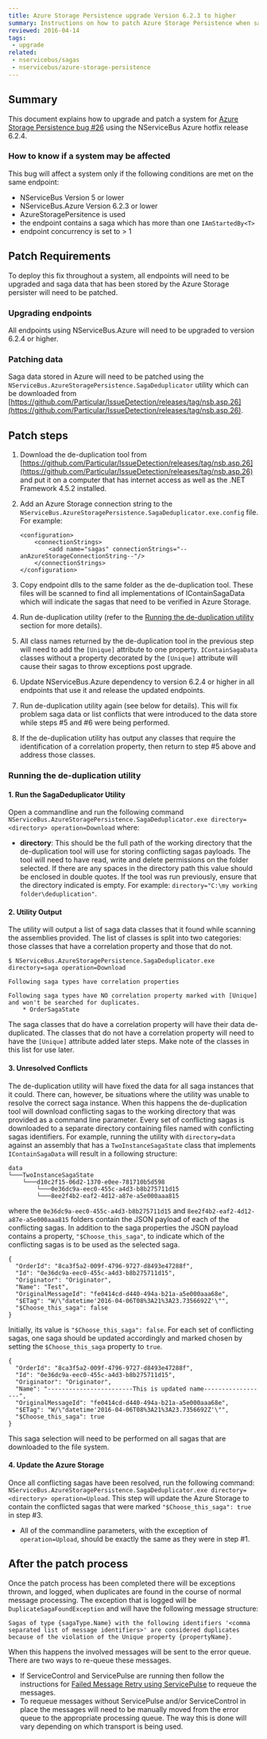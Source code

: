 ```yaml
---
title: Azure Storage Persistence upgrade Version 6.2.3 to higher
summary: Instructions on how to patch Azure Storage Persistence when saga duplication occurs.
reviewed: 2016-04-14
tags:
 - upgrade
related:
 - nservicebus/sagas
 - nservicebus/azure-storage-persistence
---
```



## Summary

This document explains how to upgrade and patch a system for [Azure Storage Persistence bug #26](https://github.com/Particular/NServiceBus.AzureStoragePersistence/issues/26) using the NServiceBus Azure hotfix release 6.2.4.


### How to know if a system may be affected

This bug will affect a system only if the following conditions are met on the same endpoint:

 * NServiceBus Version 5 or lower
 * NServiceBus.Azure Version 6.2.3 or lower
 * AzureStoragePersitence is used
 * the endpoint contains a saga which has more than one `IAmStartedBy<T>`
 * endpoint concurrency is set to > 1


## Patch Requirements

To deploy this fix throughout a system, all endpoints will need to be upgraded and saga data that has been stored by the Azure Storage persister will need to be patched.


### Upgrading endpoints

All endpoints using NServiceBus.Azure will need to be upgraded to version 6.2.4 or higher.


### Patching data

Saga data stored in Azure will need to be patched using the `NServiceBus.AzureStoragePersistence.SagaDeduplicator` utility which can be downloaded from [https://github.com/Particular/IssueDetection/releases/tag/nsb.asp.26](https://github.com/Particular/IssueDetection/releases/tag/nsb.asp.26).


## Patch steps

 1. Download the de-duplication tool from [https://github.com/Particular/IssueDetection/releases/tag/nsb.asp.26](https://github.com/Particular/IssueDetection/releases/tag/nsb.asp.26) and put it on a computer that has internet access as well as the .NET Framework 4.5.2 installed.
 1. Add an Azure Storage connection string to the `NServiceBus.AzureStoragePersistence.SagaDeduplicator.exe.config` file. For example:
	
	```		
	<configuration>  
		<connectionStrings>  
			<add name="sagas" connectionStrings="--anAzureStorageConnectionString--"/>  
		</connectionStrings> 
	</configuration>
	```
 1. Copy endpoint dlls to the same folder as the de-duplication tool. These files will be scanned to find all implementations of IContainSagaData which will indicate the sagas that need to be verified in Azure Storage.
 1. Run de-duplication utility (refer to the [Running the de-duplication utility](#running-the-de-duplication-utility) section for more details).
 1. All class names returned by the de-duplication tool in the previous step will need to add the `[Unique]` attribute to one property. `IContainSagaData` classes without a property decorated by the `[Unique]` attribute will cause their sagas to throw exceptions post upgrade.
 1. Update NServiceBus.Azure dependency to version 6.2.4 or higher in all endpoints that use it and release the updated endpoints.
 1. Run de-duplication utility again (see below for details). This will fix problem saga data or list conflicts that were introduced to the data store while steps #5 and #6 were being performed.
 1. If the de-duplication utility has output any classes that require the identification of a correlation property, then return to step #5 above and address those classes.


### Running the de-duplication utility


#### 1. Run the SagaDeduplicator Utility

Open a commandline and run the following command `NServiceBus.AzureStoragePersistence.SagaDeduplicator.exe directory=<directory> operation=Download` where:

 * **directory**: This should be the full path of the working directory that the de-duplication tool will use for storing conflicting sagas payloads. The tool will need to have read, write and delete permissions on the folder selected. If there are any spaces in the directory path this value should be enclosed in double quotes. If the tool was run previously, ensure that the directory indicated is empty. For example: `directory="C:\my working folder\deduplication"`.


#### 2. Utility Output

The utility will output a list of saga data classes that it found while scanning the assemblies provided. The list of classes is split into two categories: those classes that have a correlation property and those that do not.

```
$ NServiceBus.AzureStoragePersistence.SagaDeduplicator.exe directory=saga operation=Download

Following saga types have correlation properties

Following saga types have NO correlation property marked with [Unique] and won't be searched for duplicates.
    * OrderSagaState
```

The saga classes that do have a correlation property will have their data de-duplicated. The classes that do not have a correlation property will need to have the `[Unique]` attribute added later steps. Make note of the classes in this list for use later.

#### 3. Unresolved Conflicts

The de-duplication utility will have fixed the data for all saga instances that it could. There can, however, be situations where the utility was unable to resolve the correct saga instance. When this happens the de-duplication tool will download conflicting sagas to the working directory that was provided as a command line parameter. Every set of conflicting sagas is downloaded to a separate directory containing files named with conflicting sagas identifiers. For example, running the utility with `directory=data` against an assembly that has a `TwoInstanceSagaState` class that implements `IContainSagaData` will result in a following structure:

```
data
└───TwoInstanceSagaState
    └───d10c2f15-06d2-1370-e0ee-781710b5d598
        └───0e36dc9a-eec0-455c-a4d3-b8b275711d15
        └───8ee2f4b2-eaf2-4d12-a87e-a5e000aaa815
```

where the `0e36dc9a-eec0-455c-a4d3-b8b275711d15` and `8ee2f4b2-eaf2-4d12-a87e-a5e000aaa815` folders contain the JSON payload of each of the conflicting sagas. In addition to the saga properties the JSON payload contains a property, `"$Choose_this_saga"`, to indicate which of the conflicting sagas is to be used as the selected saga.

```
{
  "OrderId": "8ca3f5a2-009f-4796-9727-d8493e47288f",
  "Id": "0e36dc9a-eec0-455c-a4d3-b8b275711d15",
  "Originator": "Originator",
  "Name": "Test",
  "OriginalMessageId": "fe0414cd-d440-494a-b21a-a5e000aaa68e",
  "$ETag": "W/\"datetime'2016-04-06T08%3A21%3A23.7356692Z'\"",
  "$Choose_this_saga": false
}
```

Initially, its value is `"$Choose_this_saga": false`. For each set of conflicting sagas, one saga should be updated accordingly and marked chosen by setting the `$Choose_this_saga` property to `true`.

```
{
  "OrderId": "8ca3f5a2-009f-4796-9727-d8493e47288f",
  "Id": "0e36dc9a-eec0-455c-a4d3-b8b275711d15",
  "Originator": "Originator",
  "Name": "------------------------This is updated name------------------",
  "OriginalMessageId": "fe0414cd-d440-494a-b21a-a5e000aaa68e",
  "$ETag": "W/\"datetime'2016-04-06T08%3A21%3A23.7356692Z'\"",
  "$Choose_this_saga": true
}
```

This saga selection will need to be performed on all sagas that are downloaded to the file system.


#### 4. Update the Azure Storage

Once all conflicting sagas have been resolved, run the following command: `NServiceBus.AzureStoragePersistence.SagaDeduplicator.exe directory=<directory> operation=Upload`. This step will update the Azure Storage to contain the conflicted sagas that were marked `"$Choose_this_saga": true` in step #3.

  * All of the commandline parameters, with the exception of `operation=Upload`, should be exactly the same as they were in step #1.


## After the patch process

Once the patch process has been completed there will be exceptions thrown, and logged, when duplicates are found in the course of normal message processing. The exception that is logged will be `DuplicateSagaFoundException` and will have the following message structure:

	Sagas of type {sagaType.Name} with the following identifiers '<comma separated list of message identifiers>' are considered duplicates because of the violation of the Unique property {propertyName}.

When this happens the involved messages will be sent to the error queue. There are two ways to re-queue these messages.

 * If ServiceControl and ServicePulse are running then follow the instructions for [Failed Message Retry using ServicePulse](/servicepulse/#failed-message-retry) to requeue the messages.
 * To requeue messages without ServicePulse and/or ServiceControl in place the messages will need to be manually moved from the error queue to the appropriate processing queue. The way this is done will vary depending on which transport is being used.